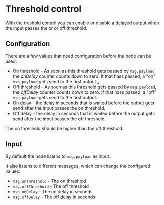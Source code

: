 # Threshold control

With the treshold control you can enable or disable a delayed output when the input
passes the or or off threshold. 

## Configuration

There are a few values that need configuration before the node can be used:

* On threshold - As soon as this threshold gets passed by `msg.payload`, the _onDelay_ counter counts down to zero. If that hass passed, a "on" `msg.payload` gets send to the first output._
* Off threshold - As soon as this threshold gets passed by `msg.payload`, the _offDelay_ counter counts down to zero. If that hass passed, a "off" `msg.payload` gets send to the first output.
* On delay - the delay in seconds that is waited before the output gets send after the input passes the on threshold.
* Off delay - the delay in seconds that is waited before the output gets send after the input passes the off threshold.

The on threshold should be higher than the off threshold.

## Input

By default the node listens to `msg.payload` as input.

It also listens to different messages, which can change the configured values:

* `msg.onThreshold` - The on threshold
* `msg.offThreshold` - The off threshold
* `msg.onDelay` - The on delay in seconds
* `msg.offDelay` - The off delay in seconds

